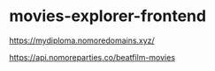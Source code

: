 # movies-explorer-frontend

https://mydiploma.nomoredomains.xyz/

https://api.nomoreparties.co/beatfilm-movies
